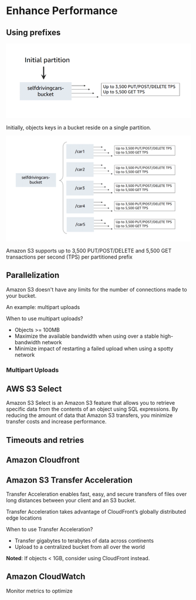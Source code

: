 # Enhance Performance

## Using prefixes

<img src="./s3_performance_prefix_initial.png" />

Initially, objects keys in a bucket reside on a single partition.

<img src="./s3_performance_prefix_partitioned.png" />

Amazon S3 supports up to 3,500 PUT/POST/DELETE and 5,500 GET transactions per second (TPS) per partitioned prefix

## Parallelization

Amazon S3 doesn't have any limits for the number of connections made to your bucket.

An example: multipart uploads

When to use multipart uploads?

- Objects >= 100MB
- Maximize the available bandwidth when using over a stable high-bandwidth network
- Minimize impact of restarting a failed upload when using a spotty network

### Multipart Uploads

## AWS S3 Select

Amazon S3 Select is an Amazon S3 feature that allows you to retrieve specific data from the contents of an object using SQL expressions. By reducing the amount of data that Amazon S3 transfers, you minimize transfer costs and increase performance.

## Timeouts and retries

## Amazon Cloudfront

## Amazon S3 Transfer Acceleration

Transfer Acceleration enables fast, easy, and secure transfers of files over long distances between your client and an S3 bucket.

Transfer Acceleration takes advantage of CloudFront’s globally distributed edge locations

When to use Transfer Acceleration?

- Transfer gigabytes to terabytes of data across continents
- Upload to a centralized bucket from all over the world

**Noted**: If objects < 1GB, consider using CloudFront instead.

## Amazon CloudWatch

Monitor metrics to optimize
